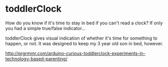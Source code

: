toddlerClock
============

How do you know if it's time to stay in bed if you can't read a clock? If only you had a simple true/false indicator...

toddlerClock gives visual indication of whether it's time for something to happen, or not. It was designed to keep my 3 year old son in bed, however.

http://prgrmmr.com/arduino-curious-toddlerclock-experiments-in-technology-based-parenting/
